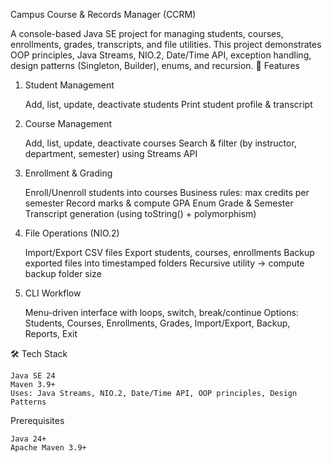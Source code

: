 Campus Course & Records Manager (CCRM)

A console-based Java SE project for managing students, courses, enrollments, grades, transcripts, and file utilities.
This project demonstrates OOP principles, Java Streams, NIO.2, Date/Time API, exception handling, design patterns (Singleton, Builder), enums, and recursion.
🚀 Features
1. Student Management

    Add, list, update, deactivate students
    Print student profile & transcript

2. Course Management

    Add, list, update, deactivate courses
    Search & filter (by instructor, department, semester) using Streams API

3. Enrollment & Grading

    Enroll/Unenroll students into courses
    Business rules: max credits per semester
    Record marks & compute GPA
    Enum Grade & Semester
    Transcript generation (using toString() + polymorphism)

4. File Operations (NIO.2)

    Import/Export CSV files
    Export students, courses, enrollments
    Backup exported files into timestamped folders
    Recursive utility → compute backup folder size

5. CLI Workflow

    Menu-driven interface with loops, switch, break/continue
    Options: Students, Courses, Enrollments, Grades, Import/Export, Backup, Reports, Exit

🛠️ Tech Stack

    Java SE 24
    Maven 3.9+
    Uses: Java Streams, NIO.2, Date/Time API, OOP principles, Design Patterns

Prerequisites

    Java 24+
    Apache Maven 3.9+

